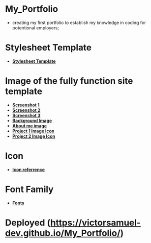 # My_Portfolio
- creating my first portfolio to establish my knowledge in coding for potentional employers;

# Stylesheet Template
- **[Stylesheet Template](https://cdnjs.com/libraries/font-awesome)**

# Image of the fully function site template
- **[Screenshot 1](./assets/images/Screenshot%201.png)**
- **[Screenshot 2](./assets/images/Screenshot%202.png)**
- **[Screenshot 3](./assets/images/Screenshot%203.png)**
- **[Background Image](./assets/images/background2.JPG)**
- **[About me image](./assets/images/background4.JPG)**
- **[Project 1 Image Icon](./assets/images/Horison.png)**
- **[Project 2 Image Icon](./assets/images/Testing.png)**

# Icon
- **[Icon referrence](https://fontawesome.com/search?q=stacked%20bars&o=r)**

# Font Family
- **[Fonts](https://fonts.google.com/)**

# Deployed **(https://victorsamuel-dev.github.io/My_Portfolio/)**


